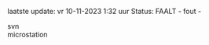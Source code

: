 laatste update: 
vr 10-11-2023  1:32   uur 
Status: FAALT - fout - 
<div class="service R">svn</div><div class="service R">microstation</div>